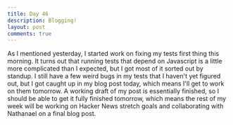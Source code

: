 ```yaml
---
title: Day 46
description: Blogging!
layout: post
comments: true
---
```

As I mentioned yesterday, I started work on fixing my tests first thing this morning. It turns out that running tests that depend on Javascript is a little more complicated than I expected, but I got most of it sorted out by standup. I still have a few weird bugs in my tests that I haven't yet figured out, but I got caught up in my blog post today, which means I'll get to work on them tomorrow. A working draft of my post is essentially finished, so I should be able to get it fully finished tomorrow, which means the rest of my week will be working on Hacker News stretch goals and collaborating with Nathanael on a final blog post.
